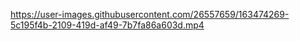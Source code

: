 


https://user-images.githubusercontent.com/26557659/163474269-5c195f4b-2109-419d-af49-7b7fa86a603d.mp4


